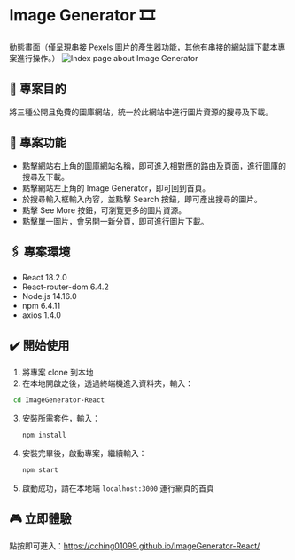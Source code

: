# Image Generator 🎞️

動態畫面（僅呈現串接 Pexels 圖片的產生器功能，其他有串接的網站請下載本專案進行操作。）
![Index page about Image Generator](./public/screenrecord_shortcut.gif)

## 📌 專案目的

將三種公開且免費的圖庫網站，統一於此網站中進行圖片資源的搜尋及下載。

## 🎯 專案功能

- 點擊網站右上角的圖庫網站名稱，即可進入相對應的路由及頁面，進行圖庫的搜尋及下載。
- 點擊網站左上角的 Image Generator，即可回到首頁。
- 於搜尋輸入框輸入內容，並點擊 Search 按鈕，即可產出搜尋的圖片。
- 點擊 See More 按鈕，可瀏覽更多的圖片資源。
- 點擊單一圖片，會另開一新分頁，即可進行圖片下載。

## 🖇️ 專案環境

- React 18.2.0
- React-router-dom 6.4.2
- Node.js 14.16.0
- npm 6.4.11
- axios 1.4.0

## ✔️ 開始使用

1. 將專案 clone 到本地
2. 在本地開啟之後，透過終端機進入資料夾，輸入：

```bash
 cd ImageGenerator-React
```

3. 安裝所需套件，輸入：

   ```bash
   npm install
   ```

4. 安裝完畢後，啟動專案，繼續輸入：

   ```bash
   npm start
   ```

5. 啟動成功，請在本地端 `localhost:3000` 運行網頁的首頁

## 🎮 立即體驗

點按即可進入：https://cching01099.github.io/ImageGenerator-React/
